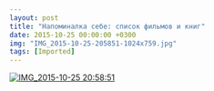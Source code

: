 ```yaml
---
layout: post
title: "Напоминалка себе: список фильмов и книг"
date: 2015-10-25 00:00:00 +0300
img: "IMG_2015-10-25-205851-1024x759.jpg"
tags: [Imported]
---
```


[![IMG_2015-10-25 20:58:51](/blog/assetsIMG_2015-10-25-205851-1024x759.jpg)](https://vlaim.s3.amazonaws.com/uploads/2015/10/IMG_2015-10-25-205851.jpg)